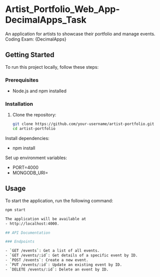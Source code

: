 # Artist_Portfolio_Web_App-DecimalApps_Task
An application for artists to showcase their portfolio and manage events. Coding Exam: {DecimalApps}

## Getting Started
To run this project locally, follow these steps:

### Prerequisites
- Node.js and npm installed

### Installation
1. Clone the repository:

   ```bash
   git clone https://github.com/your-username/artist-portfolio.git
   cd artist-portfolio
Install dependencies:
- npm install

Set up environment variables:
- PORT=4000
- MONGODB_URI=<your-mongodb-uri>

## Usage

To start the application, run the following command:

```bash
npm start

The application will be available at
- http://localhost:4000.

## API Documentation

### Endpoints

- `GET /events`: Get a list of all events.
- `GET /events/:id`: Get details of a specific event by ID.
- `POST /events`: Create a new event.
- `PUT /events/:id`: Update an existing event by ID.
- `DELETE /events/:id`: Delete an event by ID.

